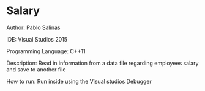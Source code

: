 # Salary
Author: Pablo Salinas

IDE: Visual Studios 2015

Programming Language: C++11

Description: Read in information from a data file regarding employees salary and save to another file

How to run: Run inside using the Visual studios Debugger
